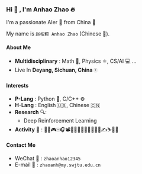 ### Hi :clap: , I'm Anhao Zhao :fire:

I'm a passionate AIer :robot: from China :lantern:

My name is `赵桉颢 Anhao Zhao` (Chinese :dragon:).

#### About Me

- **Multidisciplinary** : Math :triangular_ruler:, Physics :atom_symbol:, CS/AI :computer: ...
- Live In **Deyang, Sichuan, China** :mahjong:

#### Interests

- **P-Lang** : Python :snake:,  C/C++ :gear:
- **H-Lang** : English :us:, Chinese :cn:
- **Research** :mag::  
  - Deep Reinforcement Learning
- **Activity** :rainbow: : 🥋🥊🎮🀄🎧📽📖🚴‍♂️🏊‍♀️🏃‍♂️🧗‍♂️✍⛷🧠🏀

#### Contact Me

- WeChat :green_heart: : `zhaoanhao12345`
- E-mail :yellow_heart: : `zhaoanh@my.swjtu.edu.cn`
